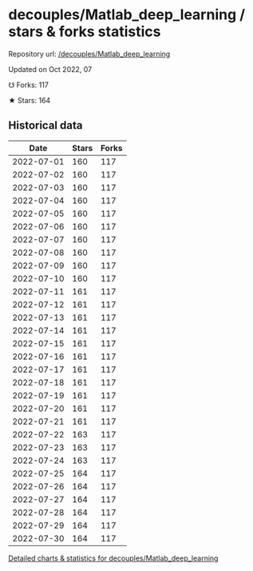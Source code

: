# decouples/Matlab_deep_learning / stars & forks statistics

Repository url: [/decouples/Matlab_deep_learning](https://github.com/decouples/Matlab_deep_learning)

Updated on Oct 2022, 07

☋ Forks: 117

★ Stars: 164

## Historical data
| Date | Stars | Forks |
|------|-------|-------|
| 2022-07-01 | 160 | 117 | 
| 2022-07-02 | 160 | 117 | 
| 2022-07-03 | 160 | 117 | 
| 2022-07-04 | 160 | 117 | 
| 2022-07-05 | 160 | 117 | 
| 2022-07-06 | 160 | 117 | 
| 2022-07-07 | 160 | 117 | 
| 2022-07-08 | 160 | 117 | 
| 2022-07-09 | 160 | 117 | 
| 2022-07-10 | 160 | 117 | 
| 2022-07-11 | 161 | 117 | 
| 2022-07-12 | 161 | 117 | 
| 2022-07-13 | 161 | 117 | 
| 2022-07-14 | 161 | 117 | 
| 2022-07-15 | 161 | 117 | 
| 2022-07-16 | 161 | 117 | 
| 2022-07-17 | 161 | 117 | 
| 2022-07-18 | 161 | 117 | 
| 2022-07-19 | 161 | 117 | 
| 2022-07-20 | 161 | 117 | 
| 2022-07-21 | 161 | 117 | 
| 2022-07-22 | 163 | 117 | 
| 2022-07-23 | 163 | 117 | 
| 2022-07-24 | 163 | 117 | 
| 2022-07-25 | 164 | 117 | 
| 2022-07-26 | 164 | 117 | 
| 2022-07-27 | 164 | 117 | 
| 2022-07-28 | 164 | 117 | 
| 2022-07-29 | 164 | 117 | 
| 2022-07-30 | 164 | 117 | 


[Detailed charts & statistics for decouples/Matlab_deep_learning](https://reviewgithub.com/rep/decouples/Matlab_deep_learning)
